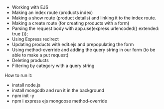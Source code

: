 
- Working with EJS
- Making an index route (products index)
- Making a show route (product details) and linking it to the index route.
- Making a create route (for creating products with a form)
- Parsing the request body with app.use(express.urlencoded({ extended: true }));
- Using Express redirect
- Updating products with edit.ejs and prepopulating the form
- Using method-override and adding the query string in our form (to be able to make a put request)
- Deleting products
- Filtering by category with a query string


How to run it:

- install node.js
- install mongodb and run it in the background
- npm init -y
- npm i express ejs mongoose method-override

